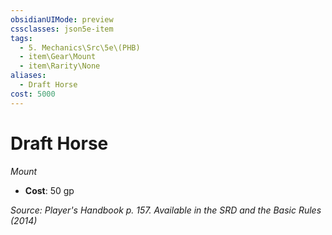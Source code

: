 ```yaml
---
obsidianUIMode: preview
cssclasses: json5e-item
tags:
  - 5. Mechanics\Src\5e\(PHB)
  - item\Gear\Mount
  - item\Rarity\None
aliases:
  - Draft Horse
cost: 5000
---
```

# Draft Horse
*Mount*  

- **Cost**: 50 gp

*Source: Player's Handbook p. 157. Available in the <span title='Systems Reference Document (5.1)'>SRD</span> and the Basic Rules (2014)*
